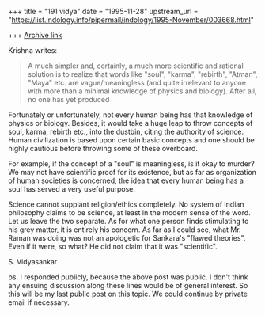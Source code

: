 +++
title = "191 vidya"
date = "1995-11-28"
upstream_url = "https://list.indology.info/pipermail/indology/1995-November/003668.html"

+++
[Archive link](https://list.indology.info/pipermail/indology/1995-November/003668.html)


Krishna writes:

> A much simpler and, certainly, a much more scientific and
> rational solution is to realize that words like "soul", "karma",
> "rebirth", "Atman", "Maya" etc. are vague/meaningless (and quite
> irrelevant to anyone with more than a minimal knowledge of
> physics and biology).  After all, no one has yet produced

Fortunately or unfortunately, not every human being has that knowledge
of physics or biology. Besides, it would take a huge leap to throw
concepts of soul, karma, rebirth etc., into the dustbin, citing the
authority of science. Human civilization is based upon certain basic
concepts and one should be highly cautious before throwing some
of these overboard.

For example, if the concept of a "soul" is meaningless, is it okay to
murder? We may not have scientific proof for its existence, but as far
as organization of human societies is concerned, the idea that every
human being has a soul has served a very useful purpose.

Science cannot supplant religion/ethics completely. No system
of Indian philosophy claims to be science, at least in the modern sense
of the word. Let us leave the two separate. As for what one person finds
stimulating to his grey matter, it is entirely his concern. As far as 
I could see, what Mr. Raman was doing was not an apologetic for Sankara's
"flawed theories". Even if it were, so what? He did not claim that
it was "scientific". 


S. Vidyasankar


ps. I responded publicly, because the above post was public. I don't think
any ensuing discussion along these lines would be of general interest.
So this will be my last public post on this topic. We could continue
by private email if necessary. 






